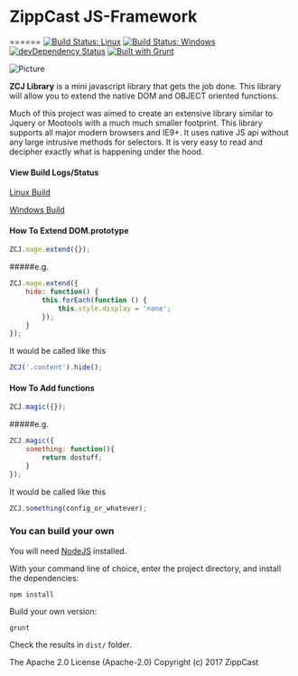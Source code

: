 # ZippCast JS-Framework
======
[![Build Status: Linux](https://travis-ci.org/ZippCast/JS-Framework.svg?branch=master)](https://travis-ci.org/ZippCast/JS-Framework) 
[![Build Status: Windows](https://ci.appveyor.com/api/projects/status/o6h1hhr4ifog9dvk?svg=true)](https://ci.appveyor.com/project/LGprodigy/js-framework/branch/master)
[![devDependency Status](https://david-dm.org/ZippCast/JS-Framework/dev-status.svg)](https://david-dm.org/ZippCast/JS-Framework#info=devDependencies)
[![Built with Grunt](https://cdn.gruntjs.com/builtwith.svg)](http://gruntjs.com/)


![Picture](https://zcstatic.global.ssl.fastly.net/img/logo-sm-transparent.png)


**ZCJ Library** is a mini javascript library that gets the job done. This library will allow you to extend the native DOM and OBJECT oriented functions.

Much of this project was aimed to create an extensive library similar to Jquery or Mootools with a much much smaller footprint. This library supports all major modern browsers and IE9+. It uses native JS api without any large intrusive methods for selectors. It is very easy to read and decipher exactly what is happening under the hood.

#### View Build Logs/Status
[Linux Build](https://travis-ci.org/ZippCast/JS-Framework)

[Windows Build](https://ci.appveyor.com/project/LGprodigy/js-framework/branch/master)


#### How To Extend DOM.prototype
```javascript
ZCJ.mage.extend({});
```
#####e.g.
```javascript
ZCJ.mage.extend({
	hide: function() {
		this.forEach(function () {
			this.style.display = 'none';
		});
	}
});
```
It would be called like this
```javascript
ZCJ('.content').hide();
```

#### How To Add functions
```javascript
ZCJ.magic({});
```
#####e.g.
```javascript
ZCJ.magic({
	something: function(){
		return dostuff;
	}
});
```
It would be called like this
```javascript
ZCJ.something(config_or_whatever);
```


### You can build your own

You will need [NodeJS](https://nodejs.org/en/) installed.

With your command line of choice, enter the project directory, and install the dependencies:

`npm install`

Build your own version:

`grunt`

Check the results in `dist/` folder.




The Apache 2.0 License (Apache-2.0)
Copyright (c) 2017 ZippCast
